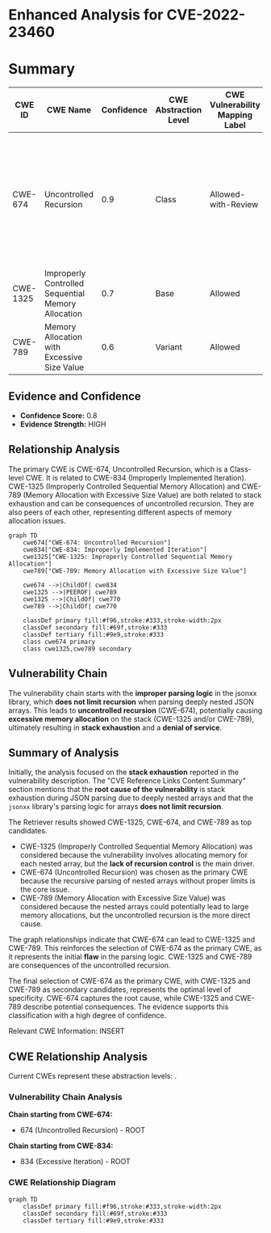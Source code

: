 # Enhanced Analysis for CVE-2022-23460

# Summary
| CWE ID | CWE Name | Confidence | CWE Abstraction Level | CWE Vulnerability Mapping Label | CWE-Vulnerability Mapping Notes |
|---|---|---|---|---|---|
| CWE-674 | Uncontrolled Recursion | 0.9 | Class | Allowed-with-Review | The parsing logic for arrays does not limit recursion, leading to a stack overflow when parsing deeply nested JSON arrays. |
| CWE-1325 | Improperly Controlled Sequential Memory Allocation | 0.7 | Base | Allowed | Stack exhaustion is a technical impact of the weakness. |
| CWE-789 | Memory Allocation with Excessive Size Value | 0.6 | Variant | Allowed | Stack exhaustion is a technical impact of the weakness. |

## Evidence and Confidence

*   **Confidence Score:** 0.8
*   **Evidence Strength:** HIGH

## Relationship Analysis
The primary CWE is CWE-674, Uncontrolled Recursion, which is a Class-level CWE. It is related to CWE-834 (Improperly Implemented Iteration). CWE-1325 (Improperly Controlled Sequential Memory Allocation) and CWE-789 (Memory Allocation with Excessive Size Value) are both related to stack exhaustion and can be consequences of uncontrolled recursion. They are also peers of each other, representing different aspects of memory allocation issues.

```mermaid
graph TD
    cwe674["CWE-674: Uncontrolled Recursion"]
    cwe834["CWE-834: Improperly Implemented Iteration"]
    cwe1325["CWE-1325: Improperly Controlled Sequential Memory Allocation"]
    cwe789["CWE-789: Memory Allocation with Excessive Size Value"]

    cwe674 -->|ChildOf| cwe834
    cwe1325 -->|PEEROF| cwe789
    cwe1325 -->|ChildOf| cwe770
    cwe789 -->|ChildOf| cwe770
    
    classDef primary fill:#f96,stroke:#333,stroke-width:2px
    classDef secondary fill:#69f,stroke:#333
    classDef tertiary fill:#9e9,stroke:#333
    class cwe674 primary
    class cwe1325,cwe789 secondary
```

## Vulnerability Chain
The vulnerability chain starts with the **improper parsing logic** in the jsonxx library, which **does not limit recursion** when parsing deeply nested JSON arrays. This leads to **uncontrolled recursion** (CWE-674), potentially causing **excessive memory allocation** on the stack (CWE-1325 and/or CWE-789), ultimately resulting in **stack exhaustion** and a **denial of service**.

## Summary of Analysis
Initially, the analysis focused on the **stack exhaustion** reported in the vulnerability description. The "CVE Reference Links Content Summary" section mentions that the **root cause of the vulnerability** is stack exhaustion during JSON parsing due to deeply nested arrays and that the `jsonxx` library's parsing logic for arrays **does not limit recursion**.

The Retriever results showed CWE-1325, CWE-674, and CWE-789 as top candidates.

*   CWE-1325 (Improperly Controlled Sequential Memory Allocation) was considered because the vulnerability involves allocating memory for each nested array, but the **lack of recursion control** is the main driver.
*   CWE-674 (Uncontrolled Recursion) was chosen as the primary CWE because the recursive parsing of nested arrays without proper limits is the core issue.
*   CWE-789 (Memory Allocation with Excessive Size Value) was considered because the nested arrays could potentially lead to large memory allocations, but the uncontrolled recursion is the more direct cause.

The graph relationships indicate that CWE-674 can lead to CWE-1325 and CWE-789. This reinforces the selection of CWE-674 as the primary CWE, as it represents the initial **flaw** in the parsing logic. CWE-1325 and CWE-789 are consequences of the uncontrolled recursion.

The final selection of CWE-674 as the primary CWE, with CWE-1325 and CWE-789 as secondary candidates, represents the optimal level of specificity. CWE-674 captures the root cause, while CWE-1325 and CWE-789 describe potential consequences. The evidence supports this classification with a high degree of confidence.

Relevant CWE Information:
INSERT


## CWE Relationship Analysis

Current CWEs represent these abstraction levels: .


### Vulnerability Chain Analysis

**Chain starting from CWE-674:**
- 674 (Uncontrolled Recursion) - ROOT


**Chain starting from CWE-834:**
- 834 (Excessive Iteration) - ROOT



### CWE Relationship Diagram

```mermaid
graph TD
    classDef primary fill:#f96,stroke:#333,stroke-width:2px
    classDef secondary fill:#69f,stroke:#333
    classDef tertiary fill:#9e9,stroke:#333
```